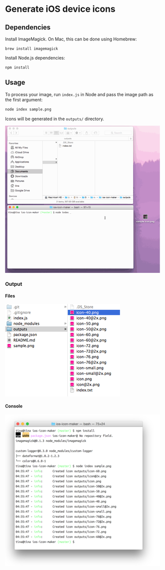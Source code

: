 # Generate iOS device icons

## Dependencies

Install ImageMagick. On Mac, this can be done using Homebrew:

    brew install imagemagick

Install Node.js dependencies:

    npm install


## Usage

To process your image, run `index.js` in Node and pass the image path as the first argument:


```bash
node index sample.png
```

Icons will be generated in the `outputs/` directory.


![Demo](demo.gif)


### Output

#### Files

![Output screenshot](screenshot.png)

#### Console

![Screenshot of console output](screenshot-console.png)
